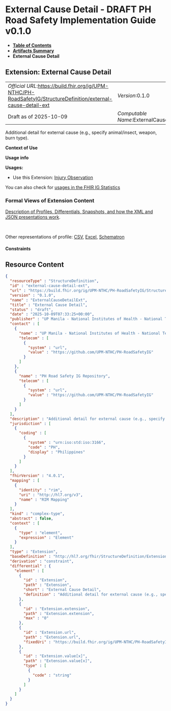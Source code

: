 # External Cause Detail - DRAFT PH Road Safety Implementation Guide v0.1.0

* [**Table of Contents**](toc.md)
* [**Artifacts Summary**](artifacts.md)
* **External Cause Detail**

## Extension: External Cause Detail 

| | |
| :--- | :--- |
| *Official URL*:https://build.fhir.org/ig/UPM-NTHC/PH-RoadSafetyIG/StructureDefinition/external-cause-detail-ext | *Version*:0.1.0 |
| Draft as of 2025-10-09 | *Computable Name*:ExternalCauseDetailExt |

Additional detail for external cause (e.g., specify animal/insect, weapon, burn type).

**Context of Use**

**Usage info**

**Usages:**

* Use this Extension: [Injury Observation](StructureDefinition-RS-Observation.md)

You can also check for [usages in the FHIR IG Statistics](https://packages2.fhir.org/xig/example.fhir.ph.roadsafety|current/StructureDefinition/external-cause-detail-ext)

### Formal Views of Extension Content

 [Description of Profiles, Differentials, Snapshots, and how the XML and JSON presentations work](http://build.fhir.org/ig/FHIR/ig-guidance/readingIgs.html#structure-definitions). 

 

Other representations of profile: [CSV](StructureDefinition-external-cause-detail-ext.csv), [Excel](StructureDefinition-external-cause-detail-ext.xlsx), [Schematron](StructureDefinition-external-cause-detail-ext.sch) 

#### Constraints



## Resource Content

```json
{
  "resourceType" : "StructureDefinition",
  "id" : "external-cause-detail-ext",
  "url" : "https://build.fhir.org/ig/UPM-NTHC/PH-RoadSafetyIG/StructureDefinition/external-cause-detail-ext",
  "version" : "0.1.0",
  "name" : "ExternalCauseDetailExt",
  "title" : "External Cause Detail",
  "status" : "draft",
  "date" : "2025-10-09T07:33:25+00:00",
  "publisher" : "UP Manila - National Institutes of Health - National Telehealth Center",
  "contact" : [
    {
      "name" : "UP Manila - National Institutes of Health - National Telehealth Center",
      "telecom" : [
        {
          "system" : "url",
          "value" : "https://github.com/UPM-NTHC/PH-RoadSafetyIG"
        }
      ]
    },
    {
      "name" : "PH Road Safety IG Repository",
      "telecom" : [
        {
          "system" : "url",
          "value" : "https://github.com/UPM-NTHC/PH-RoadSafetyIG"
        }
      ]
    }
  ],
  "description" : "Additional detail for external cause (e.g., specify animal/insect, weapon, burn type).",
  "jurisdiction" : [
    {
      "coding" : [
        {
          "system" : "urn:iso:std:iso:3166",
          "code" : "PH",
          "display" : "Philippines"
        }
      ]
    }
  ],
  "fhirVersion" : "4.0.1",
  "mapping" : [
    {
      "identity" : "rim",
      "uri" : "http://hl7.org/v3",
      "name" : "RIM Mapping"
    }
  ],
  "kind" : "complex-type",
  "abstract" : false,
  "context" : [
    {
      "type" : "element",
      "expression" : "Element"
    }
  ],
  "type" : "Extension",
  "baseDefinition" : "http://hl7.org/fhir/StructureDefinition/Extension",
  "derivation" : "constraint",
  "differential" : {
    "element" : [
      {
        "id" : "Extension",
        "path" : "Extension",
        "short" : "External Cause Detail",
        "definition" : "Additional detail for external cause (e.g., specify animal/insect, weapon, burn type)."
      },
      {
        "id" : "Extension.extension",
        "path" : "Extension.extension",
        "max" : "0"
      },
      {
        "id" : "Extension.url",
        "path" : "Extension.url",
        "fixedUri" : "https://build.fhir.org/ig/UPM-NTHC/PH-RoadSafetyIG/StructureDefinition/external-cause-detail-ext"
      },
      {
        "id" : "Extension.value[x]",
        "path" : "Extension.value[x]",
        "type" : [
          {
            "code" : "string"
          }
        ]
      }
    ]
  }
}

```
